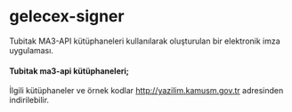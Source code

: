 # gelecex-signer
Tubitak MA3-API kütüphaneleri kullanılarak oluşturulan bir elektronik imza uygulaması.

#### Tubitak ma3-api kütüphaneleri;
İlgili kütüphaneler ve örnek kodlar http://yazilim.kamusm.gov.tr adresinden indirilebilir. 
